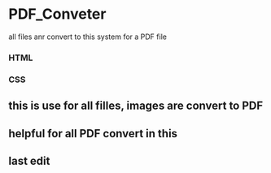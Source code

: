 # PDF_Conveter
all files anr convert to this system for a PDF file


### HTML 
### CSS
## this is use for all filles, images are convert to PDF
## helpful for all PDF convert in this
## last edit